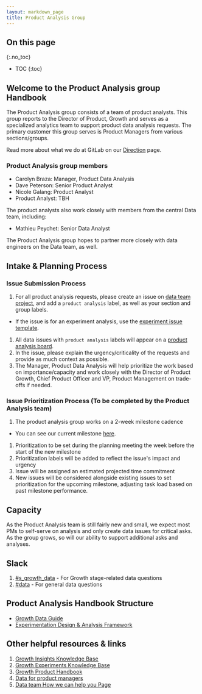```yaml
---
layout: markdown_page
title: Product Analysis Group
---
```


## On this page
{:.no_toc}

- TOC
{:toc}

## Welcome to the Product Analysis group Handbook

The Product Analysis group consists of a team of product analysts. This group reports to the 
Director of Product, Growth and serves as a specialized analytics team to support product data 
analysis requests. The primary customer this group serves is Product Managers from various 
sections/groups.

Read more about what we do at GitLab on our [Direction](/direction/product-analysis/) page.

### Product Analysis group members

* Carolyn Braza: Manager, Product Data Analysis
* Dave Peterson: Senior Product Analyst
* Nicole Galang: Product Analyst
* Product Analyst: TBH

The product analysts also work closely with members from the central Data team, including:
* Mathieu Peychet: Senior Data Analyst

The Product Analysis group hopes to partner more closely with data engineers on the Data 
team, as well.

## Intake & Planning Process

### Issue Submission Process

1. For all product analysis requests, please create an issue on [data team project](https://gitlab.com/gitlab-data/analytics/-/issues), 
and add a `product analysis` label, as well as your section and group labels.
  * If the issue is for an experiment analysis, use the [experiment issue template](https://gitlab.com/gitlab-data/analytics/-/blob/master/.gitlab/issue_templates/experiment_template.md).
1. All data issues with `product analysis` labels will appear on a [product analysis board](https://gitlab.com/gitlab-data/analytics/-/issues?scope=all&utf8=%E2%9C%93&state=opened&label_name[]=product%20analytics).
1. In the issue, please explain the urgency/criticality of the requests and provide as much context as possible.
1. The Manager, Product Data Analysis will help prioritize the work based on importance/capacity and 
work closely with the Director of Product Growth, Chief Product Officer and VP, Product Management on trade-offs if needed.

### Issue Prioritization Process (To be completed by the Product Analysis team)

1. The product analysis group works on a 2-week milestone cadence
  * You can see our current milestone [here](https://gitlab.com/gitlab-data/analytics/-/boards/2329061?scope=all&label_name[]=product%20analysis&milestone_title=%23started).
1. Prioritization to be set during the planning meeting the week before the start of the new milestone
1. Prioritization labels will be added to reflect the issue's impact and urgency
1. Issue will be assigned an estimated projected time commitment
1. New issues will be considered alongside existing issues to set prioritization for the upcoming 
milestone, adjusting task load based on past milestone performance.

## Capacity

As the Product Analysis team is still fairly new and small, we expect most PMs to self-serve 
on analysis and only create data issues for critical asks. As the group grows, so will our ability 
to support additional asks and analyses.

## Slack

1. [#s_growth_data](https://gitlab.slack.com/messages/s_growth_data/) - For Growth stage-related data questions
1. [#data](https://gitlab.slack.com/messages/data/) - For general data questions 

## Product Analysis Handbook Structure

* [Growth Data Guide](/handbook/product/product-analysis/growth-data-guide/)
* [Experimentation Design & Analysis Framework](/handbook/product/product-analysis/experimentation/)

## Other helpful resources & links

1. [Growth Insights Knowledge Base](/direction/growth/#growth-insights-knowledge-base)
1. [Growth Experiments Knowledge Base](/direction/growth/#growth-experiments-knowledge-base)
1. [Growth Product Handbook](/handbook/product/growth/)
1. [Data for product managers](/handbook/business-technology/data-team/programs/data-for-product-managers/)
1. [Data team How we can help you Page](/handbook/business-technology/data-team/#how-we-can-help-you)
